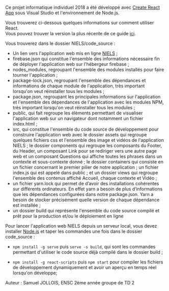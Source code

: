 Ce projet informatique individuel 2018 a été développé avec [Create React App](https://github.com/facebookincubator/create-react-app) sous Visual Studio et l'environnement de Node.js.

Vous trouverez ci-dessous quelques informations sur comment utiliser React.<br>
Vous pouvez trouver la version la plus récente de ce guide [ici](https://github.com/facebookincubator/create-react-app/blob/master/packages/react-scripts/template/README.md).

Vous trouverez dans le dossier NIELS/code_source : 

- Un lien vers l'application web mis en ligne [NIELS](https://niels.ovh) ;
- firebase.json qui constitue l'ensemble des informations nécessaire fin de déployer l'application web sur l'hébergeur firebase ;
- nodes_modules, regroupant l'ensemble des modules installés pour faire tourner l'application ;
- package-lock.json, regroupant l'ensemble des dépendances et informations de chaque module de l'application, très important lorsqu'on veut réinstaller tous les modules ;
- package.json, regroupant les principales informations sur l'application et l'ensemble des dépendances de l'application avec les modules NPM, très important lorsqu'on veut réinstaller tous les modules ;
- public, qui fait regroupe les élèments permettant de visualiser l'application web sur un navigateur dont notamment un fichier index.html ;
- src, qui constitue l'ensemble du code source de développement pour construire l'application web avec le dossier assets qui regroupe quelques fichiers css et l'ensemble des image et vidéos de l'application NIELS ; le dossier components qui regroupe les composants du Footer, du Header, un composant Link pour se rediriger vers une autre page web et un composant Questions qui affiche toutes les phrases dans un contexte et sous-contexte donné ; le dossier containers qui consiste en un fichier concernant le premier pilier de notre application ; un fichier index.js qui est appelé dans public ; et un dossier views qui regroupe l'ensemble des contenus affiché Accueil, chaque contexte et Vidéo ;
- un fichier yarn.lock qui permet de d’avoir des installations cohérentes sur différents ordinateurs. En effet yarn a besoin de plus d’informations que les dépendances configurées dans notre package.json. Yarn a besoin de stocker précisément quelle version de chaque dépendance est installée ;
- un dossier build qui représente l'ensemble du code source compilé et prêt pour la production et/ou le déploiement en ligne

Pour lancer l'application web NIELS  depuis un serveur local, vous devez installer [Node.js](https://nodejs.org/fr/) et taper les commandes une fois dans le dossier code_source :

- `npm install -g serve` puis `serve -s build`, qui sont les commandes permettant d'utiliser le code source déjà compilé dans le dossier build ;

- `npm install -g react-scripts` puis `npm start` pour compiler les fichiers de développement dynamiquement et avoir un aperçu en temps réel lorsqu'on développe;

Auteur : Samuel JOLLOIS, ENSC 2ème année groupe de TD 2


